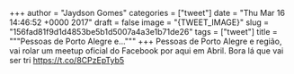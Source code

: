 
+++
author = "Jaydson Gomes"
categories = ["tweet"]
date = "Thu Mar 16 14:46:52 +0000 2017"
draft = false
image = "{TWEET_IMAGE}"
slug = "156fad81f9d1d4853be5b1d5007a4a3e1b71de26"
tags = ["tweet"]
title = """Pessoas de Porto Alegre e..."""
+++
Pessoas de Porto Alegre e região, vai rolar um meetup oficial do Facebook por aqui em Abril. Bora lá que vai ser tri https://t.co/8CPzEpTyb5
